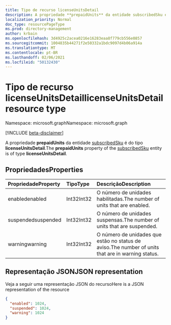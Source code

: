```yaml
---
title: Tipo de recurso licenseUnitsDetail
description: A propriedade **prepaidUnits** da entidade subscribedSku é do tipo **licenseUnitsDetail**.
localization_priority: Normal
doc_type: resourcePageType
ms.prod: directory-management
author: krbain
ms.openlocfilehash: 3d4925c2acea0216e16283eaa8f779cb556e0857
ms.sourcegitcommit: 1004835b44271f2e50332a1bdc9097d4b06a914a
ms.translationtype: MT
ms.contentlocale: pt-BR
ms.lasthandoff: 02/06/2021
ms.locfileid: "50132430"
---
```

# <a name="licenseunitsdetail-resource-type"></a><span data-ttu-id="05f68-103">Tipo de recurso licenseUnitsDetail</span><span class="sxs-lookup"><span data-stu-id="05f68-103">licenseUnitsDetail resource type</span></span>

<span data-ttu-id="05f68-104">Namespace: microsoft.graph</span><span class="sxs-lookup"><span data-stu-id="05f68-104">Namespace: microsoft.graph</span></span>

[!INCLUDE [beta-disclaimer](../../includes/beta-disclaimer.md)]

<span data-ttu-id="05f68-105">A propriedade **prepaidUnits** da entidade [subscribedSku](subscribedsku.md) é do tipo **licenseUnitsDetail**.</span><span class="sxs-lookup"><span data-stu-id="05f68-105">The **prepaidUnits** property of the [subscribedSku](subscribedsku.md) entity is of type **licenseUnitsDetail**.</span></span>

## <a name="properties"></a><span data-ttu-id="05f68-106">Propriedades</span><span class="sxs-lookup"><span data-stu-id="05f68-106">Properties</span></span>
| <span data-ttu-id="05f68-107">Propriedade</span><span class="sxs-lookup"><span data-stu-id="05f68-107">Property</span></span>     | <span data-ttu-id="05f68-108">Tipo</span><span class="sxs-lookup"><span data-stu-id="05f68-108">Type</span></span>   |<span data-ttu-id="05f68-109">Descrição</span><span class="sxs-lookup"><span data-stu-id="05f68-109">Description</span></span>|
|:-------------|:-----|:----------|
|<span data-ttu-id="05f68-110">enabled</span><span class="sxs-lookup"><span data-stu-id="05f68-110">enabled</span></span>|<span data-ttu-id="05f68-111">Int32</span><span class="sxs-lookup"><span data-stu-id="05f68-111">Int32</span></span>| <span data-ttu-id="05f68-112">O número de unidades habilitadas.</span><span class="sxs-lookup"><span data-stu-id="05f68-112">The number of units that are enabled.</span></span> |
|<span data-ttu-id="05f68-113">suspended</span><span class="sxs-lookup"><span data-stu-id="05f68-113">suspended</span></span>|<span data-ttu-id="05f68-114">Int32</span><span class="sxs-lookup"><span data-stu-id="05f68-114">Int32</span></span>| <span data-ttu-id="05f68-115">O número de unidades suspensas.</span><span class="sxs-lookup"><span data-stu-id="05f68-115">The number of units that are suspended.</span></span> |
|<span data-ttu-id="05f68-116">warning</span><span class="sxs-lookup"><span data-stu-id="05f68-116">warning</span></span>|<span data-ttu-id="05f68-117">Int32</span><span class="sxs-lookup"><span data-stu-id="05f68-117">Int32</span></span>| <span data-ttu-id="05f68-118">O número de unidades que estão no status de aviso.</span><span class="sxs-lookup"><span data-stu-id="05f68-118">The number of units that are in warning status.</span></span> |

## <a name="json-representation"></a><span data-ttu-id="05f68-119">Representação JSON</span><span class="sxs-lookup"><span data-stu-id="05f68-119">JSON representation</span></span>

<span data-ttu-id="05f68-120">Veja a seguir uma representação JSON do recurso</span><span class="sxs-lookup"><span data-stu-id="05f68-120">Here is a JSON representation of the resource</span></span>

<!-- {
  "blockType": "resource",
  "optionalProperties": [

  ],
  "@odata.type": "microsoft.graph.licenseUnitsDetail"
}-->

```json
{
  "enabled": 1024,
  "suspended": 1024,
  "warning": 1024
}

```

<!-- uuid: 8fcb5dbc-d5aa-4681-8e31-b001d5168d79
2015-10-25 14:57:30 UTC -->
<!--
{
  "type": "#page.annotation",
  "description": "licenseUnitsDetail resource",
  "keywords": "",
  "section": "documentation",
  "tocPath": "",
  "suppressions": []
}
-->


